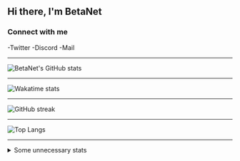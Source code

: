 <!--                                                                -->
<!--    File: README.md                                             -->
<!--                                                                -->
<!--    Created on Thu Aug 26 2021 12:11:26                         -->
<!--    by Felix Hollitzer (BetaNet)                                -->
<!--                                                                -->
<!--    Copyright (c) 2021 Felix Hollitzer. All rights reserved.    -->
<!--                                                                -->
<!--                                                                -->
## Hi there, I'm BetaNet

### Connect with me
-Twitter
-Discord
-Mail

---

![BetaNet's GitHub stats](https://github-readme-stats.vercel.app/api?username=betanet2001&show_icons=true&theme=merko&hide_border=true&count_private=true)

---

![Wakatime stats](https://github-readme-stats.vercel.app/api/wakatime?username=betanet2001&theme=merko&hide_border=true)

---

![GitHub streak](https://github-readme-streak-stats.herokuapp.com?user=betanet2001&theme=merko&hide_border=true)

---

![Top Langs](https://github-readme-stats.vercel.app/api/top-langs/?username=betanet2001&theme=merko&hide_border=true)

---

<details>
<summary>Some unnecessary stats</summary>
    <br/>
    <img src="https://raw.github.com/betanet2001/betanet2001/stable/img/metrics.plugin.achievements.svg">
    ***
    <img src="https://raw.github.com/betanet2001/betanet2001/stable/img/metrics.plugin.habits.svg">
    ***
    <img src="https://raw.github.com/betanet2001/betanet2001/stable/img/metrics.plugin.isocalendar.svg">
    ***
    <img src="https://raw.github.com/betanet2001/betanet2001/stable/img/metrics.plugin.lines.svg">
    <!--Skyline excedes content size limit-->
    <!--
    ***
    <img src="https://raw.github.com/betanet2001/betanet2001/stable/img/metrics.plugin.skyline.svg">
    -->
    ***
    <img src="https://raw.github.com/betanet2001/betanet2001/stable/img/metrics.plugin.support.svg">
    ***
    <!--
    <img src="https://raw.github.com/betanet2001/betanet2001/stable/img/metrics.terminal.svg">
    ***
    -->
    <img src="https://raw.github.com/betanet2001/betanet2001/stable/img/metrics.plugin.activity.svg">
</details>
